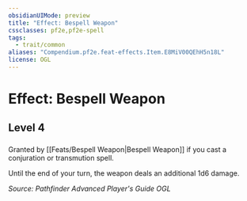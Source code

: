 ```yaml
---
obsidianUIMode: preview
title: "Effect: Bespell Weapon"
cssclasses: pf2e,pf2e-spell
tags:
  - trait/common
aliases: "Compendium.pf2e.feat-effects.Item.E8MiV00QEhH5n18L"
license: OGL
---
```

# Effect: Bespell Weapon
## Level 4
### 






Granted by [[Feats/Bespell Weapon|Bespell Weapon]] if you cast a conjuration or transmution spell.

Until the end of your turn, the weapon deals an additional 1d6 damage.

*Source: Pathfinder Advanced Player's Guide*
*OGL*